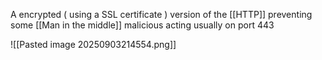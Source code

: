 A encrypted ( using a SSL certificate ) version of the [[HTTP]] preventing some [[Man in the middle]] malicious acting usually on port 443

![[Pasted image 20250903214554.png]]
